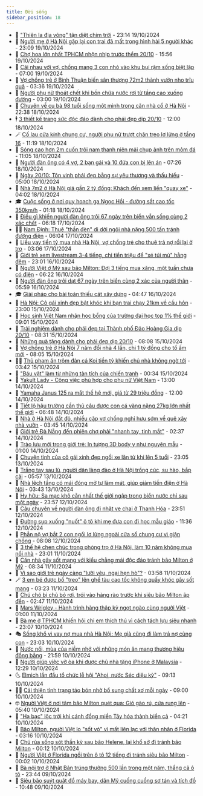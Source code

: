 ```yaml
---
title: Đời sống
sidebar_position: 18
---
```


<!-- dantri-doi-song:START -->
- 🥳 [&quot;Thiên la địa võng&quot; tận diệt chim trời](https://dantri.com.vn/doi-song/thien-la-dia-vong-tan-diet-chim-troi-20241018070312786.htm) - 23:14 19/10/2024
- 🌁 [Người mẹ ở Hà Nội gặp lại con trai đã mất trong hình hài 5 người khác](https://dantri.com.vn/doi-song/nguoi-me-o-ha-noi-gap-lai-con-trai-da-mat-trong-hinh-hai-5-nguoi-khac-20241019210920118.htm) - 23:09 19/10/2024
- 👀 [Chợ hoa lớn nhất TPHCM nhộn nhịp trước thềm 20/10](https://dantri.com.vn/doi-song/cho-hoa-lon-nhat-tphcm-nhon-nhip-truoc-them-2010-20241019225620657.htm) - 15:56 19/10/2024
- 🐻 [Cãi nhau với vợ, chồng mang 3 con nhỏ vào khu bụi rậm sống biệt lập](https://dantri.com.vn/doi-song/cai-nhau-voi-vo-chong-mang-3-con-nho-vao-khu-bui-ram-song-biet-lap-20241019101648081.htm) - 07:00 19/10/2024
- 🦅 [Vợ chồng trẻ ở Bình Thuận biến sân thượng 72m2 thành vườn nho trĩu quả](https://dantri.com.vn/doi-song/vo-chong-tre-o-binh-thuan-bien-san-thuong-72m2-thanh-vuon-nho-triu-qua-20241018231033211.htm) - 03:36 19/10/2024
- 🦩 [Người phụ nữ thoát chết khi bồn chứa nước rơi từ tầng cao xuống đường](https://dantri.com.vn/doi-song/nguoi-phu-nu-thoat-chet-khi-bon-chua-nuoc-roi-tu-tang-cao-xuong-duong-20241018154901922.htm) - 03:00 19/10/2024
- 🦏 [Chuyện về cụ bà 98 tuổi sống một mình trong căn nhà cổ ở Hà Nội](https://dantri.com.vn/doi-song/chuyen-ve-cu-ba-98-tuoi-song-mot-minh-trong-can-nha-co-o-ha-noi-20241018112221660.htm) - 22:38 18/10/2024
- 🕴 [3 thiết kế trang sức độc đáo dành cho phái đẹp dịp 20/10](https://dantri.com.vn/doi-song/3-thiet-ke-trang-suc-doc-dao-danh-cho-phai-dep-dip-2010-20241018155159480.htm) - 12:00 18/10/2024
- 🪄 [Cố lau cửa kính chung cư, người phụ nữ trượt chân treo lơ lửng ở tầng 16](https://dantri.com.vn/doi-song/co-lau-cua-kinh-chung-cu-nguoi-phu-nu-truot-chan-treo-lo-lung-o-tang-16-20241018174907366.htm) - 11:19 18/10/2024
- 🚦 [Sóng cao hơn 2m cuốn trôi nam thanh niên mải chụp ảnh trên mỏm đá](https://dantri.com.vn/doi-song/song-cao-hon-2m-cuon-troi-nam-thanh-nien-mai-chup-anh-tren-mom-da-20241018101045140.htm) - 11:05 18/10/2024
- 🤔 [Người đàn ông có 4 vợ, 2 bạn gái và 10 đứa con bị lên án](https://dantri.com.vn/doi-song/nguoi-dan-ong-co-4-vo-2-ban-gai-va-10-dua-con-bi-len-an-20241018095950558.htm) - 07:26 18/10/2024
- 🚦 [Ngày 20/10: Tôn vinh phái đẹp bằng sự yêu thương và thấu hiểu](https://dantri.com.vn/doi-song/ngay-2010-ton-vinh-phai-dep-bang-su-yeu-thuong-va-thau-hieu-20241018111517253.htm) - 05:00 18/10/2024
- 🐎 [Nhà 7m2 ở Hà Nội giá gần 2 tỷ đồng: Khách đến xem liền &quot;quay xe&quot;](https://dantri.com.vn/doi-song/nha-7m2-o-ha-noi-gia-gan-2-ty-dong-khach-den-xem-lien-quay-xe-20241009185618837.htm) - 04:02 18/10/2024
- 🎓 [Cuộc sống ở nơi quy hoạch ga Ngọc Hồi - đường sắt cao tốc 350km/h](https://dantri.com.vn/doi-song/cuoc-song-o-noi-quy-hoach-ga-ngoc-hoi-duong-sat-cao-toc-350kmh-20241017220438457.htm) - 01:18 18/10/2024
- 🐘 [Điều gì khiến người đàn ông trôi 67 ngày trên biển vẫn sống cùng 2 xác chết](https://dantri.com.vn/doi-song/dieu-gi-khien-nguoi-dan-ong-troi-67-ngay-tren-bien-van-song-cung-2-xac-chet-20241017105725550.htm) - 06:18 17/10/2024
- 🧑‍🏫 [Nam Định: Thuê &quot;thần đèn&quot; di dời ngôi nhà nặng 500 tấn tránh đường điện](https://dantri.com.vn/doi-song/nam-dinh-thue-than-den-di-doi-ngoi-nha-nang-500-tan-tranh-duong-dien-20241017122703250.htm) - 06:04 17/10/2024
- 🦒 [Liều vay tiền tỷ mua nhà Hà Nội, vợ chồng trẻ cho thuê trả nợ rồi lại ở trọ](https://dantri.com.vn/doi-song/lieu-vay-tien-ty-mua-nha-ha-noi-vo-chong-tre-cho-thue-tra-no-roi-lai-o-tro-20241013164657216.htm) - 03:06 17/10/2024
- 🧰 [Giới trẻ xem livestream 3-4 tiếng, chi tiền triệu để &quot;xé túi mù&quot; hằng đêm](https://dantri.com.vn/doi-song/gioi-tre-xem-livestream-3-4-tieng-chi-tien-trieu-de-xe-tui-mu-hang-dem-20241016162207899.htm) - 23:01 16/10/2024
- 🧐 [Người Việt ở Mỹ sau bão Milton: Đợi 3 tiếng mua xăng, một tuần chưa có điện](https://dantri.com.vn/doi-song/nguoi-viet-o-my-sau-bao-milton-doi-3-tieng-mua-xang-mot-tuan-chua-co-dien-20241016124034494.htm) - 06:22 16/10/2024
- 🌮 [Người đàn ông trôi dạt 67 ngày trên biển cùng 2 xác của người thân](https://dantri.com.vn/doi-song/nguoi-dan-ong-troi-dat-67-ngay-tren-bien-cung-2-xac-cua-nguoi-than-20241016121952790.htm) - 05:59 16/10/2024
- 🎓 [Giải pháp cho bài toán thiếu cát xây dựng](https://dantri.com.vn/doi-song/giai-phap-cho-bai-toan-thieu-cat-xay-dung-20241016112638387.htm) - 04:47 16/10/2024
- 🚀 [Hà Nội: Cô gái xinh đẹp bật khóc khi bạn trai chạy 21km về cầu hôn](https://dantri.com.vn/doi-song/ha-noi-co-gai-xinh-dep-bat-khoc-khi-ban-trai-chay-21km-ve-cau-hon-20241015210206926.htm) - 23:00 15/10/2024
- 🤖 [Học sinh Việt Nam nhận học bổng của trường đại học top 1% thế giới](https://dantri.com.vn/doi-song/hoc-sinh-viet-nam-nhan-hoc-bong-cua-truong-dai-hoc-top-1-the-gioi-20241015150832629.htm) - 09:01 15/10/2024
- 🤩 [Trải nghiệm dành cho phái đẹp tại Thành phố Đảo Hoàng Gia dịp 20/10](https://dantri.com.vn/doi-song/trai-nghiem-danh-cho-phai-dep-tai-thanh-pho-dao-hoang-gia-dip-2010-20241015151858732.htm) - 08:31 15/10/2024
- 👹 [Những quà tặng dành cho phái đẹp dịp 20/10](https://dantri.com.vn/doi-song/nhung-qua-tang-danh-cho-phai-dep-dip-2010-20241015150122899.htm) - 08:08 15/10/2024
- 🦩 [Vợ chồng trẻ ở Hà Nội 7 năm đổi nhà 4 lần, chi 1 tỷ đồng cho tổ ấm mới](https://dantri.com.vn/doi-song/vo-chong-tre-o-ha-noi-7-nam-doi-nha-4-lan-chi-1-ty-dong-cho-to-am-moi-20241015114109139.htm) - 08:05 15/10/2024
- 🧑‍🏫 [Thủ phạm ăn trộm đàn cá Koi tiền tỷ khiến chủ nhà không ngờ tới](https://dantri.com.vn/doi-song/thu-pham-an-trom-dan-ca-koi-tien-ty-khien-chu-nha-khong-ngo-toi-20241015102321698.htm) - 03:42 15/10/2024
- 🌈 [&quot;Báu vật&quot; làm từ những tàn tích của chiến tranh](https://dantri.com.vn/doi-song/bau-vat-lam-tu-nhung-tan-tich-cua-chien-tranh-20241012185058897.htm) - 00:34 15/10/2024
- 💃 [Yakult Lady - Công việc phù hợp cho phụ nữ Việt Nam](https://dantri.com.vn/doi-song/yakult-lady-cong-viec-phu-hop-cho-phu-nu-viet-nam-20241014184705140.htm) - 13:00 14/10/2024
- 💂 [Yamaha Janus 125 ra mắt thế hệ mới, giá từ 29 triệu đồng](https://dantri.com.vn/doi-song/yamaha-janus-125-ra-mat-the-he-moi-gia-tu-29-trieu-dong-20241014170803733.htm) - 12:00 14/10/2024
- 🦏 [Tiết lộ hậu trường cần thủ câu được con cá vàng nặng 27kg lớn nhất thế giới](https://dantri.com.vn/doi-song/tiet-lo-hau-truong-can-thu-cau-duoc-con-ca-vang-nang-27kg-lon-nhat-the-gioi-20241014105653058.htm) - 06:48 14/10/2024
- 🤡 [Nhà ở Hà Nội đắt đỏ, nhiều cặp vợ chồng nghỉ hưu sớm về quê xây nhà vườn](https://dantri.com.vn/doi-song/nha-o-ha-noi-dat-do-nhieu-cap-vo-chong-nghi-huu-som-ve-que-xay-nha-vuon-20241014104457587.htm) - 03:45 14/10/2024
- 🫶 [Giới trẻ Đà Nẵng đến phiên chợ phải &quot;nhanh tay, tinh mắt&quot;](https://dantri.com.vn/doi-song/gioi-tre-da-nang-den-phien-cho-phai-nhanh-tay-tinh-mat-20241012201324540.htm) - 02:37 14/10/2024
- 💪 [Trào lưu mới trong giới trẻ: In tượng 3D body y như nguyên mẫu](https://dantri.com.vn/doi-song/trao-luu-moi-trong-gioi-tre-in-tuong-3d-body-y-nhu-nguyen-mau-20241013120507206.htm) - 01:00 14/10/2024
- 🦅 [Chuyện tình của cô gái xinh đẹp ngồi xe lăn từ khi lên 5 tuổi](https://dantri.com.vn/doi-song/chuyen-tinh-cua-co-gai-xinh-dep-ngoi-xe-lan-tu-khi-len-5-tuoi-20241013164911908.htm) - 23:05 13/10/2024
- 🧠 [Trắng tay sau lũ, người dân làng đào ở Hà Nội trồng cúc, su hào, bắp cải](https://dantri.com.vn/doi-song/trang-tay-sau-lu-nguoi-dan-lang-dao-o-ha-noi-trong-cuc-su-hao-bap-cai-20241013125650914.htm) - 05:57 13/10/2024
- 🦅 [Nhà lệch tầng có mái đóng mở tự làm mát, giúp giảm tiền điện ở Hà Nội](https://dantri.com.vn/doi-song/nha-lech-tang-co-mai-dong-mo-tu-lam-mat-giup-giam-tien-dien-o-ha-noi-20241011140404425.htm) - 03:43 13/10/2024
- 💪 [Hy hữu: Sa mạc khô cằn nhất thế giới ngập trong biển nước chỉ sau một ngày](https://dantri.com.vn/doi-song/hy-huu-sa-mac-kho-can-nhat-the-gioi-ngap-trong-bien-nuoc-chi-sau-mot-ngay-20241012102111706.htm) - 23:57 12/10/2024
- 🧐 [Câu chuyện về người đàn ông đi nhặt ve chai ở Thanh Hóa](https://dantri.com.vn/doi-song/cau-chuyen-ve-nguoi-dan-ong-di-nhat-ve-chai-o-thanh-hoa-20241012160804788.htm) - 23:51 12/10/2024
- 👀 [Đường sụp xuống &quot;nuốt&quot; ô tô khi mẹ đưa con đi học mẫu giáo](https://dantri.com.vn/doi-song/duong-sup-xuong-nuot-o-to-khi-me-dua-con-di-hoc-mau-giao-20241012150309629.htm) - 11:36 12/10/2024
- 🎉 [Phẫn nộ vợ bắt 2 con ngồi lơ lửng ngoài cửa sổ chung cư vì giận chồng](https://dantri.com.vn/doi-song/phan-no-vo-bat-2-con-ngoi-lo-lung-ngoai-cua-so-chung-cu-vi-gian-chong-20241012111021372.htm) - 08:08 12/10/2024
- 💂 [3 thế hệ chen chúc trong phòng trọ ở Hà Nội, làm 10 năm không mua nổi nhà](https://dantri.com.vn/doi-song/3-the-he-chen-chuc-trong-phong-tro-o-ha-noi-lam-10-nam-khong-mua-noi-nha-20241011234406788.htm) - 23:01 11/10/2024
- 🚀 [Căn nhà gây sốt mạng với kiểu chằng mái độc đáo tránh bão Milton ở Mỹ](https://dantri.com.vn/doi-song/can-nha-gay-sot-mang-voi-kieu-chang-mai-doc-dao-tranh-bao-milton-o-my-20241011105250747.htm) - 08:34 11/10/2024
- 👹 [Vì sao giới trẻ ngày càng &quot;lười yêu, ngại hẹn hò&quot;?](https://dantri.com.vn/doi-song/vi-sao-gioi-tre-ngay-cang-luoi-yeu-ngai-hen-ho-20241008145546080.htm) - 03:58 11/10/2024
- 🪄 [3 em bé được bố &quot;treo&quot; lên ghế tàu cao tốc không quấy khóc gây sốt mạng](https://dantri.com.vn/doi-song/3-em-be-duoc-bo-treo-len-ghe-tau-cao-toc-khong-quay-khoc-gay-sot-mang-20241011101613589.htm) - 03:23 11/10/2024
- 🌁 [Chú chó bị chủ bỏ rơi, trói vào hàng rào trước khi siêu bão Milton ập đến](https://dantri.com.vn/doi-song/chu-cho-bi-chu-bo-roi-troi-vao-hang-rao-truoc-khi-sieu-bao-milton-ap-den-20241011013158117.htm) - 02:47 11/10/2024
- 🌋 [Mars Wrigley - Hành trình hàng thập kỷ ngọt ngào cùng người Việt](https://dantri.com.vn/doi-song/mars-wrigley-hanh-trinh-hang-thap-ky-ngot-ngao-cung-nguoi-viet-20241010163129325.htm) - 01:00 11/10/2024
- 🦆 [Bà mẹ ở TPHCM khiến hội chị em thích thú vì cách tách lựu siêu nhanh](https://dantri.com.vn/doi-song/ba-me-o-tphcm-khien-hoi-chi-em-thich-thu-vi-cach-tach-luu-sieu-nhanh-20241010100711425.htm) - 23:07 10/10/2024
- 🎭 [Sống khổ vì vay nợ mua nhà Hà Nội: Mẹ già cũng đi làm trả nợ cùng con](https://dantri.com.vn/doi-song/song-kho-vi-vay-no-mua-nha-ha-noi-me-gia-cung-di-lam-tra-no-cung-con-20241010211327803.htm) - 23:03 10/10/2024
- 🤡 [Nước nổi, mùa của niềm nhớ với những món ăn mang thương hiệu đồng bằng](https://dantri.com.vn/doi-song/nuoc-noi-mua-cua-niem-nho-voi-nhung-mon-an-mang-thuong-hieu-dong-bang-20241009084404456.htm) - 21:59 10/10/2024
- 🦩 [Người giúp việc vỡ òa khi được chủ nhà tặng iPhone ở Malaysia](https://dantri.com.vn/doi-song/nguoi-giup-viec-vo-oa-khi-duoc-chu-nha-tang-iphone-o-malaysia-20241010182056304.htm) - 12:29 10/10/2024
- 🌜 [Elmich lần đầu tổ chức lễ hội &quot;Ahoj, nước Séc diệu kỳ&quot;](https://dantri.com.vn/doi-song/elmich-lan-dau-to-chuc-le-hoi-ahoj-nuoc-sec-dieu-ky-20241010160645093.htm) - 09:13 10/10/2024
- 🧑‍🏫 [Cải thiện tình trạng táo bón nhờ bổ sung chất xơ mỗi ngày](https://dantri.com.vn/doi-song/cai-thien-tinh-trang-tao-bon-nho-bo-sung-chat-xo-moi-ngay-20241010152811784.htm) - 09:00 10/10/2024
- 🤓 [Người Việt ở nơi tâm bão Milton quét qua: Gió gào rú, cửa rung lên](https://dantri.com.vn/doi-song/nguoi-viet-o-noi-tam-bao-milton-quet-qua-gio-gao-ru-cua-rung-len-20241010115617703.htm) - 05:40 10/10/2024
- 🤗 [&quot;Hạ bạc&quot; lộc trời khi cánh đồng miền Tây hóa thành biển cả](https://dantri.com.vn/doi-song/ha-bac-loc-troi-khi-canh-dong-mien-tay-hoa-thanh-bien-ca-20241010092711195.htm) - 04:21 10/10/2024
- 🦒 [Bão Milton, người Việt lo &quot;sốt vó&quot; vì mất liên lạc với thân nhân ở Florida](https://dantri.com.vn/doi-song/bao-milton-nguoi-viet-lo-sot-vo-vi-mat-lien-lac-voi-than-nhan-o-florida-20241010094909615.htm) - 03:16 10/10/2024
- 💂 [Chú rùa sống sót thần kỳ sau bão Helene, lại khổ sở đi tránh bão Milton](https://dantri.com.vn/doi-song/chu-rua-song-sot-than-ky-sau-bao-helene-lai-kho-so-di-tranh-bao-milton-20241009190539718.htm) - 00:12 10/10/2024
- 🚀 [Người Việt ở Florida ngồi trên ô tô 12 tiếng đi tránh siêu bão Milton](https://dantri.com.vn/doi-song/nguoi-viet-o-florida-ngoi-tren-o-to-12-tieng-di-tranh-sieu-bao-milton-20241009175254357.htm) - 00:02 10/10/2024
- 🐲 [Bà nội trợ ở Nhật Bản trúng thưởng 500 lần trong một năm, thắng cả ô tô](https://dantri.com.vn/doi-song/ba-noi-tro-o-nhat-ban-trung-thuong-500-lan-trong-mot-nam-thang-ca-o-to-20241009225552038.htm) - 23:44 09/10/2024
- 🎡 [Siêu bão suýt quật đổ máy bay, dân Mỹ cuống cuồng sơ tán và tích đồ](https://dantri.com.vn/doi-song/sieu-bao-suyt-quat-do-may-bay-dan-my-cuong-cuong-so-tan-va-tich-do-20241009161432634.htm) - 10:48 09/10/2024<!-- dantri-doi-song:END -->

